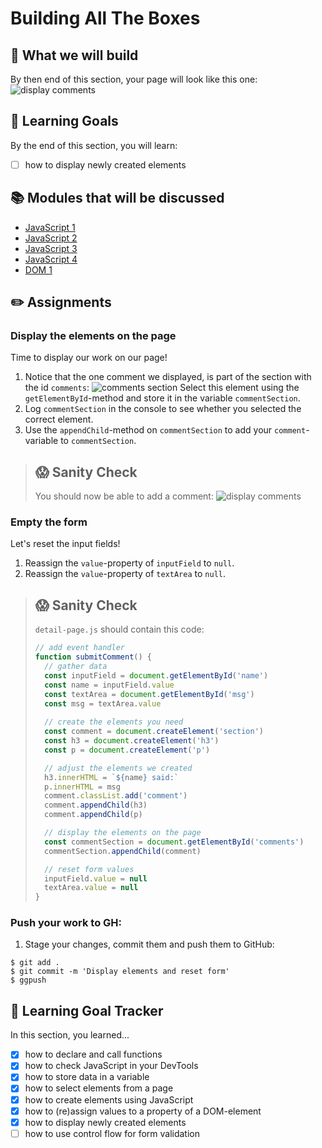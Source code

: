 # Building All The Boxes

## 🎨 What we will build
By then end of this section, your page will look like this one: 
![display comments](https://cd.sseu.re/Een_vrolijke_vioolspeler_2018-12-11_15-28-08.png)


## 🎯 Learning Goals
By the end of this section, you will learn:
* [ ] how to display newly created elements

## 📚 Modules that will be discussed
  * [JavaScript 1]()
  * [JavaScript 2]()
  * [JavaScript 3]()
  * [JavaScript 4]()
  * [DOM 1]()

## ✏️ Assignments
### Display the elements on the page
Time to display our work on our page!

1. Notice that the one comment we displayed, is part of the section with the id `comments`: ![comments section](https://cd.sseu.re/Een_vrolijke_vioolspeler_2018-12-11_15-15-12.png) Select this element using the `getElementById`-method and store it in the variable `commentSection`.
1. Log `commentSection` in the console to see whether you selected the correct element.
1. Use the `appendChild`-method on `commentSection` to add your `comment`-variable to `commentSection`.

> ## 😱  Sanity Check
> You should now be able to add a comment:
> ![display comments](https://cd.sseu.re/Een_vrolijke_vioolspeler_2018-12-11_15-28-08.png)

### Empty the form
Let's reset the input fields!

1. Reassign the `value`-property of `inputField` to `null`.
1. Reassign the `value`-property of `textArea` to `null`.

> ## 😱  Sanity Check
> `detail-page.js` should contain this code:
> ```javascript
> // add event handler
> function submitComment() {
>   // gather data
>   const inputField = document.getElementById('name')
>   const name = inputField.value
>   const textArea = document.getElementById('msg')
>   const msg = textArea.value
>   
>   // create the elements you need
>   const comment = document.createElement('section')
>   const h3 = document.createElement('h3')
>   const p = document.createElement('p')
>
>   // adjust the elements we created
>   h3.innerHTML = `${name} said:`
>   p.innerHTML = msg
>   comment.classList.add('comment')
>   comment.appendChild(h3)
>   comment.appendChild(p)
> 
>   // display the elements on the page
>   const commentSection = document.getElementById('comments')
>   commentSection.appendChild(comment)
>
>   // reset form values
>   inputField.value = null
>   textArea.value = null
> }
> ```

### Push your work to GH:
1. Stage your changes, commit them and push them to GitHub:

```shell
$ git add .
$ git commit -m 'Display elements and reset form'
$ ggpush
```

## 🎯 Learning Goal Tracker
In this section, you learned...

* [X] how to declare and call functions
* [X] how to check JavaScript in your DevTools
* [X] how to store data in a variable
* [X] how to select elements from a page
* [X] how to create elements using JavaScript
* [X] how to (re)assign values to a property of a DOM-element
* [X] how to display newly created elements
* [ ] how to use control flow for form validation
